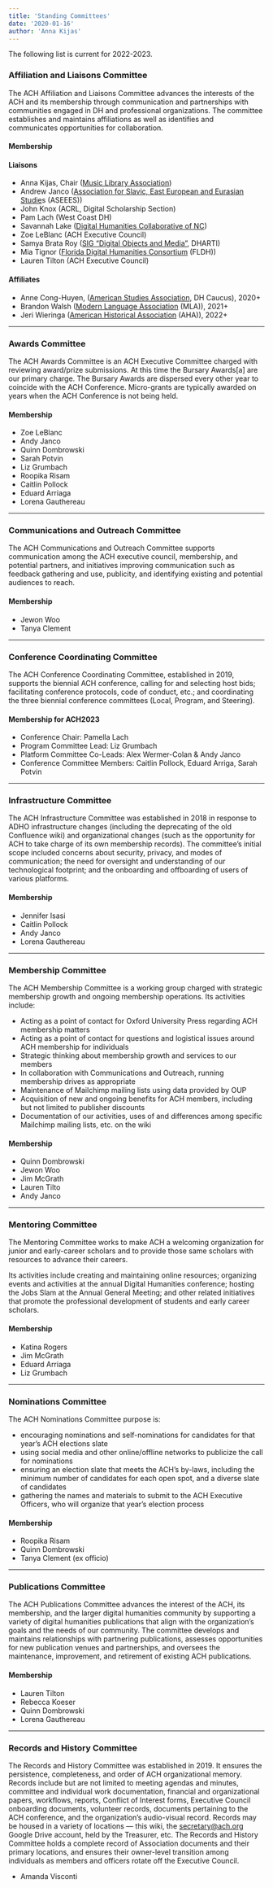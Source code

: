 ```yaml
---
title: 'Standing Committees'
date: '2020-01-16'
author: 'Anna Kijas'
---
```

The following list is current for 2022-2023.

### **Affiliation and Liaisons Committee**

The ACH Affiliation and Liaisons Committee advances the interests of the ACH and its membership through communication and partnerships with communities engaged in DH and professional organizations. The committee establishes and maintains affiliations as well as identifies and communicates opportunities for collaboration.

#### Membership

#### **Liaisons**

- Anna Kijas, Chair ([Music Library Association](http://www.musiclibraryassoc.org/))
- Andrew Janco ([Association for Slavic, East European and Eurasian Studie](https://www.aseees.org/)s (ASEEES))
- John Knox (ACRL, Digital Scholarship Section)
- Pam Lach (West Coast DH)
- Savannah Lake ([Digital Humanities Collaborative of NC](https://dhcnc.org/))
- Zoe LeBlanc (ACH Executive Council)
- Samya Brata Roy ([SIG “Digital Objects and Media”](https://dhdharti.in/special-interest-groups/), DHARTI)
- Mia Tignor ([Florida Digital Humanities Consortium](https://www.fldh.org/fldhwebinars/) (FLDH))
- Lauren Tilton (ACH Executive Council)

#### **Affiliates**

- Anne Cong-Huyen, ([American Studies Association](http://www.theasa.net/), DH Caucus), 2020+
- Brandon Walsh ([Modern Language Association](https://www.mla.org/) (MLA)), 2021+
- Jeri Wieringa ([American Historical Association](https://www.historians.org/) (AHA)), 2022+

- - - - - -

### Awards Committee

The ACH Awards Committee is an ACH Executive Committee charged with reviewing award/prize submissions. At this time the Bursary Awards\[a\] are our primary charge. The Bursary Awards are dispersed every other year to coincide with the ACH Conference. Micro-grants are typically awarded on years when the ACH Conference is not being held.

#### Membership

- Zoe LeBlanc
- Andy Janco
- Quinn Dombrowski
- Sarah Potvin
- Liz Grumbach
- Roopika Risam
- Caitlin Pollock
- Eduard Arriaga
- Lorena Gauthereau

- - - - - -

### **Communications and Outreach Committee**

The ACH Communications and Outreach Committee supports communication among the ACH executive council, membership, and potential partners, and initiatives improving communication such as feedback gathering and use, publicity, and identifying existing and potential audiences to reach.

#### Membership

- Jewon Woo
- Tanya Clement

- - - - - -

### **Conference Coordinating Committee**

The ACH Conference Coordinating Committee, established in 2019, supports the biennial ACH conference, calling for and selecting host bids; facilitating conference protocols, code of conduct, etc.; and coordinating the three biennial conference committees (Local, Program, and Steering).

#### Membership for ACH2023

- Conference Chair: Pamella Lach
- Program Committee Lead: Liz Grumbach
- Platform Committee Co-Leads: Alex Wermer-Colan &amp; Andy Janco
- Conference Committee Members: Caitlin Pollock, Eduard Arriga, Sarah Potvin

- - - - - -

### **Infrastructure Committee**

The ACH Infrastructure Committee was established in 2018 in response to ADHO infrastructure changes (including the deprecating of the old Confluence wiki) and organizational changes (such as the opportunity for ACH to take charge of its own membership records). The committee’s initial scope included concerns about security, privacy, and modes of communication; the need for oversight and understanding of our technological footprint; and the onboarding and offboarding of users of various platforms.

#### Membership

- Jennifer Isasi
- Caitlin Pollock
- Andy Janco
- Lorena Gauthereau

- - - - - -

### **Membership Committee**

The ACH Membership Committee is a working group charged with strategic membership growth and ongoing membership operations. Its activities include:

- Acting as a point of contact for Oxford University Press regarding ACH membership matters
- Acting as a point of contact for questions and logistical issues around ACH membership for individuals
- Strategic thinking about membership growth and services to our members
- In collaboration with Communications and Outreach, running membership drives as appropriate
- Maintenance of Mailchimp mailing lists using data provided by OUP
- Acquisition of new and ongoing benefits for ACH members, including but not limited to publisher discounts
- Documentation of our activities, uses of and differences among specific Mailchimp mailing lists, etc. on the wiki

#### Membership

- Quinn Dombrowski
- Jewon Woo
- Jim McGrath
- Lauren Tilto
- Andy Janco

- - - - - -

### **Mentoring Committee**

The Mentoring Committee works to make ACH a welcoming organization for junior and early-career scholars and to provide those same scholars with resources to advance their careers.

Its activities include creating and maintaining online resources; organizing events and activities at the annual Digital Humanities conference; hosting the Jobs Slam at the Annual General Meeting; and other related initiatives that promote the professional development of students and early career scholars.

#### Membership

- Katina Rogers
- Jim McGrath
- Eduard Arriaga
- Liz Grumbach

- - - - - -

### **Nominations Committee**

The ACH Nominations Committee purpose is:

- encouraging nominations and self-nominations for candidates for that year’s ACH elections slate
- using social media and other online/offline networks to publicize the call for nominations
- ensuring an election slate that meets the ACH’s by-laws, including the minimum number of candidates for each open spot, and a diverse slate of candidates
- gathering the names and materials to submit to the ACH Executive Officers, who will organize that year’s election process

#### Membership

- Roopika Risam
- Quinn Dombrowski
- Tanya Clement (ex officio)

- - - - - -

### **Publications Committee**

The ACH Publications Committee advances the interest of the ACH, its membership, and the larger digital humanities community by supporting a variety of digital humanities publications that align with the organization’s goals and the needs of our community. The committee develops and maintains relationships with partnering publications, assesses opportunities for new publication venues and partnerships, and oversees the maintenance, improvement, and retirement of existing ACH publications.

#### Membership

- Lauren Tilton
- Rebecca Koeser
- Quinn Dombrowski
- Lorena Gauthereau

- - - - - -

### **Records and History Committee**

The Records and History Committee was established in 2019. It ensures the persistence, completeness, and order of ACH organizational memory. Records include but are not limited to meeting agendas and minutes, committee and individual work documentation, financial and organizational papers, workflows, reports, Conflict of Interest forms, Executive Council onboarding documents, volunteer records, documents pertaining to the ACH conference, and the organization’s audio-visual record. Records may be housed in a variety of locations — this wiki, the secretary@ach.org Google Drive account, held by the Treasurer, etc. The Records and History Committee holds a complete record of Association documents and their primary locations, and ensures their owner-level transition among individuals as members and officers rotate off the Executive Council.

- Amanda Visconti